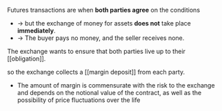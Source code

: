 Futures transactions are when **both parties agree** on the conditions

* -> but the exchange of money for assets **does not** take place **immediately**. 
* -> The buyer pays no money, and the seller receives none.

The exchange wants to ensure that both parties live up to their [[obligation]].  

so the exchange collects a [[margin deposit]] from each party.

* The amount of margin is commensurate with the risk to the exchange and depends on the notional value of the contract, as well as the possibility of price fluctuations over the life